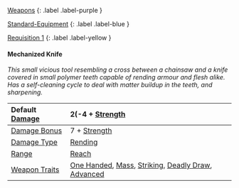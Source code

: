 
[Weapons](Game/Weapons-List)
{: .label .label-purple }

[Standard-Equipment](Game/Standard-Equipment)
{: .label .label-blue }

[Requisition 1](Game/Deployment#Requisition)
{: .label .label-yellow }
#### Mechanized Knife
*This small vicious tool resembling a cross between a chainsaw and a knife covered in small polymer teeth capable of rending armour and flesh alike. Has a self-cleaning cycle to deal with matter buildup in the teeth, and sharpening.*

| Default [Damage](Core/Weapons#Calculating%20Damage) | 2(-4 + [Strength](Game/Core/Strength)                                                                                                                                                               |
| :-------------------------------------------------- | :-------------------------------------------------------------------------------------------------------------------------------------------------------------------------------------------------- |
| [Damage Bonus](Game/Core/Weapons#Damage%20Bonus)    | 7 + [Strength](Game/Core/Strength)                                                                                                                                                                  |
| [Damage Type](Core/Weapons#Damage%20Type)           | [Rending](Game/Core/Injury#Rending)                                                                                                                                                                 |
| [Range](Core/Weapons#Range)                         | [Reach](Game/Core/Movement#Reach)                                                                                                                                                                   |
| [Weapon Traits](Core/Weapon-Traits)                 | [One Handed](Game/Core/Blocks/One-Handed), [Mass](Game/Core/Blocks/Mass), [Striking](Game/Core/Blocks/Striking), [Deadly Draw](Game/Core/Blocks/Deadly-Draw), [Advanced](Game/Core/Blocks/Advanced) |
